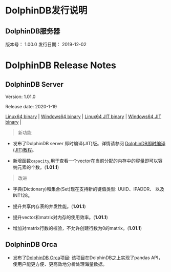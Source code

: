 # DolphinDB发行说明

## DolphinDB服务器

版本号： 1.00.0
发行日期： 2019-12-02


# DolphinDB Release Notes

## DolphinDB Server

Version: 1.01.0

Release date: 2020-1-19


[Linux64 binary](http://www.dolphindb.com/downloads/DolphinDB_Linux64_V1.01.0.zip) | 
[Windows64 binary](http://www.dolphindb.com/downloads/DolphinDB_Win64_V1.01.0.zip) | 
[Linux64 JIT binary](http://www.dolphindb.com/downloads/DolphinDB_Linux64_V1.01.0_JIT.zip) | 
[Windows64 JIT binary](http://www.dolphindb.com/downloads/DolphinDB_Win64_V1.01.0_JIT.zip) | 

> 新功能

* 发布了DolphinDB server 即时编译(JIT)版。详情请参阅 [DolphinDB即时编译(JIT)教程](https://github.com/dolphindb/Tutorials_CN/blob/master/jit.md)。

* 新增函数`capacity`,用于查看一个vector在当前分配的内存中的容量即可以容纳元素的个数。(**1.01.1**)

> 改进

* 字典(Dictionary)和集合(Set)现在支持新的键值类型: UUID、IPADDR、 以及INT128。

* 提升共享内存表的并发性能。(**1.01.1**)

* 提升vector和matrix对内存的使用效率。(**1.01.1**)

* 增加对matrix行数的校验，不允许创建行数为0的matrix。(**1.01.1**)

## DolphinDB Orca

* 发布了[DolphinDB Orca](https://github.com/dolphindb/Orca)项目: 该项目在DolphinDB之上实现了pandas API，使用户能更方便、更高效地分析处理海量数据。

